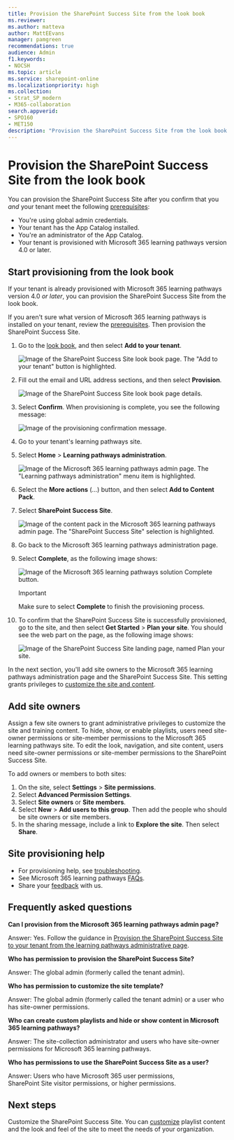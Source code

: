 ```yaml
---
title: Provision the SharePoint Success Site from the look book
ms.reviewer: 
ms.author: matteva
author: MattEEvans
manager: pamgreen
recommendations: true
audience: Admin
f1.keywords:
- NOCSH
ms.topic: article
ms.service: sharepoint-online
ms.localizationpriority: high
ms.collection:  
- Strat_SP_modern
- M365-collaboration
search.appverid:
- SPO160
- MET150
description: "Provision the SharePoint Success Site from the look book."
---
```


# Provision the SharePoint Success Site from the look book

You can provision the SharePoint Success Site after you confirm that you *and* your tenant meet the following [prerequisites](./provision-sss.md#meet-the-requirements):

- You're using global admin credentials.
- Your tenant has the App Catalog installed.
- You're an administrator of the App Catalog.
- Your tenant is provisioned with Microsoft 365 learning pathways version 4.0 or later.


## Start provisioning from the look book
If your tenant is already provisioned with Microsoft 365 learning pathways version 4.0 *or later*, you can provision the SharePoint Success Site from the look book. 

If you aren't sure what version of Microsoft 365 learning pathways is installed on your tenant, review the [prerequisites](./provision-sss.md#meet-the-requirements). Then provision the SharePoint Success Site. 

1. Go to the [look book](https://lookbook.microsoft.com/details/0b860749-56a0-4c4c-992c-536d56d9accf), and then select **Add to your tenant**.

   ![Image of the SharePoint Success Site look book page. The "Add to your tenant" button is highlighted.](media/sss-lookbook-add.png)

2. Fill out the email and URL address sections, and then select **Provision**.

   ![Image of the SharePoint Success Site look book page details.](media/sss-lookbook-details.png)

3.	Select **Confirm**. When provisioning is complete, you see the following message:

    ![Image of the provisioning confirmation message.](media/sss-sss-complete.png)

5.	Go to your tenant's learning pathways site.

6.	Select **Home** > **Learning pathways administration**.

    ![Image of the Microsoft 365 learning pathways admin page. The "Learning pathways administration" menu item is highlighted.](media/sss-sss-admin.png)

7.	Select the **More actions** (…) button, and then select **Add to Content Pack**.

8.	Select **SharePoint Success Site**.

    ![Image of the content pack in the Microsoft 365 learning pathways admin page. The "SharePoint Success Site" selection is highlighted.](media/sss-content-pack.png)

9.	Go back to the Microsoft 365 learning pathways administration page.

10.	Select **Complete**, as the following image shows:

    ![Image of the Microsoft 365 learning pathways solution Complete button.](media/sss-m365lp-confirm2.png)

    > [!IMPORTANT]
    > Make sure to select **Complete** to finish the provisioning process.

11.	To confirm that the SharePoint Success Site is successfully provisioned, go to the site, and then select **Get Started** > **Plan your site**. You should see the web part on the page, as the following image shows:


    ![Image of the SharePoint Success Site landing page, named Plan your site.](media/sss-content-landing.png)


In the next section, you'll add site owners to the Microsoft 365 learning pathways administration page and the SharePoint Success Site. This setting grants privileges to [customize the site and content](./customize-sss.md). 


## Add site owners 
Assign a few site owners to grant administrative privileges to customize the site and training content. To hide, show, or enable playlists, users need site-owner permissions or site-member permissions to the Microsoft 365 learning pathways site. To edit the look, navigation, and site content, users need site-owner permissions or site-member permissions to the SharePoint Success Site. 

To add owners or members to both sites:

1. On the site, select **Settings** > **Site permissions**.
2. Select **Advanced Permission Settings**.
3. Select **Site owners** or **Site members**.
4. Select **New** > **Add users to this group**. Then add the people who should be site owners or site members.
5. In the sharing message, include a link to **Explore the site**. Then select **Share**.


## Site provisioning help

- For provisioning help, see [troubleshooting](/office365/customlearning/feedback). 
- See Microsoft 365 learning pathways [FAQs](/office365/customlearning/faq).
- Share your [feedback](https://github.com/pnp/custom-learning-office-365/issues) with us.



## Frequently asked questions

**Can I provision from the Microsoft 365 learning pathways admin page?**

Answer: Yes. Follow the guidance in [Provision the SharePoint Success Site to your tenant from the learning pathways administrative page](./provision-sss.md#provision-the-sharepoint-success-site-1).

**Who has permission to provision the SharePoint Success Site?**

Answer: The global admin (formerly called the tenant admin).

**Who has permission to customize the site template?**

Answer: The global admin (formerly called the tenant admin) or a user who has site-owner permissions.

**Who can create custom playlists and hide or show content in Microsoft 365 learning pathways?**

Answer: The site-collection administrator and users who have site-owner permissions for Microsoft 365 learning pathways.

**Who has permissions to use the SharePoint Success Site as a user?**

Answer: Users who have Microsoft 365 user permissions, SharePoint Site visitor permissions, or higher permissions.

## Next steps

Customize the SharePoint Success Site. You can [customize](./customize-sss.md) playlist content and the look and feel of the site to meet the needs of your organization.